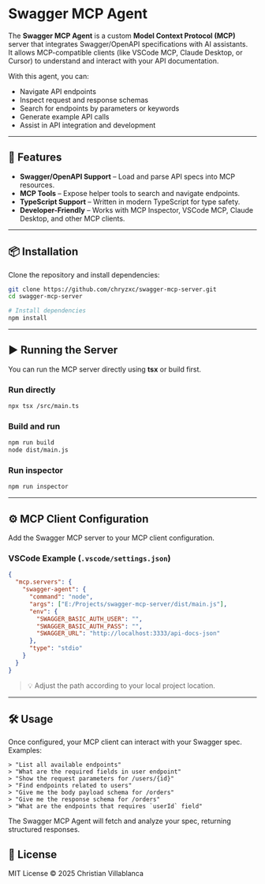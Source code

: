 # Swagger MCP Agent

The **Swagger MCP Agent** is a custom **Model Context Protocol (MCP)** server that integrates Swagger/OpenAPI specifications with AI assistants.  
It allows MCP-compatible clients (like VSCode MCP, Claude Desktop, or Cursor) to understand and interact with your API documentation.

With this agent, you can:

- Navigate API endpoints
- Inspect request and response schemas
- Search for endpoints by parameters or keywords
- Generate example API calls
- Assist in API integration and development

---

## 🚀 Features

- **Swagger/OpenAPI Support** – Load and parse API specs into MCP resources.
- **MCP Tools** – Expose helper tools to search and navigate endpoints.
- **TypeScript Support** – Written in modern TypeScript for type safety.
- **Developer-Friendly** – Works with MCP Inspector, VSCode MCP, Claude Desktop, and other MCP clients.

---

## 📦 Installation

Clone the repository and install dependencies:

```bash
git clone https://github.com/chryzxc/swagger-mcp-server.git
cd swagger-mcp-server

# Install dependencies
npm install
```

---

## ▶️ Running the Server

You can run the MCP server directly using **tsx** or build first.

### Run directly

```bash
npx tsx /src/main.ts
```

### Build and run

```bash
npm run build
node dist/main.js
```

### Run inspector

```bash
npm run inspector
```

---

## ⚙️ MCP Client Configuration

Add the Swagger MCP server to your MCP client configuration.

### VSCode Example (`.vscode/settings.json`)

```json
{
  "mcp.servers": {
    "swagger-agent": {
      "command": "node",
      "args": ["E:/Projects/swagger-mcp-server/dist/main.js"],
      "env": {
        "SWAGGER_BASIC_AUTH_USER": "",
        "SWAGGER_BASIC_AUTH_PASS": "",
        "SWAGGER_URL": "http://localhost:3333/api-docs-json"
      },
      "type": "stdio"
    }
  }
}
```

> 💡 Adjust the path according to your local project location.

---

## 🛠️ Usage

Once configured, your MCP client can interact with your Swagger spec. Examples:

```text
> "List all available endpoints"
> "What are the required fields in user endpoint"
> "Show the request parameters for /users/{id}"
> "Find endpoints related to users"
> "Give me the body payload schema for /orders"
> "Give me the response schema for /orders"
> "What are the endpoints that requires `userId` field"
```

The Swagger MCP Agent will fetch and analyze your spec, returning structured responses.

## 📝 License

MIT License © 2025 Christian Villablanca
